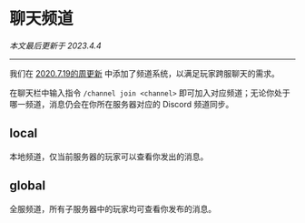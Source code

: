 # 聊天频道

*本文最后更新于 2023.4.4*

----------

我们在 [2020.7.19的周更新](https://usolia.net/threads/weekly-update-7-12-7-19.60/) 中添加了频道系统，以满足玩家跨服聊天的需求。



在聊天栏中输入指令 `/channel join <channel>` 即可加入对应频道；无论你处于哪一频道，消息仍会在你所在服务器对应的 Discord 频道同步。

## local

本地频道，仅当前服务器的玩家可以查看你发出的消息。

## global

全服频道，所有子服务器中的玩家均可查看你发布的消息。
